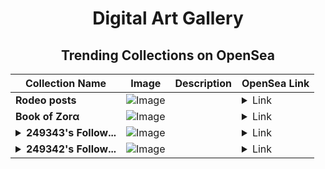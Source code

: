<div align="center">

# Digital Art Gallery

## Trending Collections on OpenSea

| Collection Name                       | Image                                                                                     | Description                       | OpenSea Link                                                                                          |
|---------------------------------------|-------------------------------------------------------------------------------------------|-----------------------------------|--------------------------------------------------------------------------------------------------------|
| **Rodeo posts** | ![Image](https://i.seadn.io/s/raw/files/34bf07b320e0221a15e7bc3939c02ac4.jpg?w=500&auto=format?w=200&auto=format) |  | <details><summary>Link</summary>[Rodeo posts](https://opensea.io/collection/rodeo-posts-2099)</details> |
| **Bооk of Ζоrα** | ![Image](https://i.seadn.io/s/raw/files/3f053a2888bf567dc5b70f9f37729856.webp?w=500&auto=format?w=200&auto=format) |  | <details><summary>Link</summary>[Bооk of Ζоrα](https://opensea.io/collection/book-of-zora-42)</details> |
| **<details><summary>249343's Follow...</summary>249343's Follower</details>** | ![Image](https://i.seadn.io/s/raw/files/19f9f090920392cc3650cbdf4361755b.png?w=500&auto=format?w=200&auto=format) |  | <details><summary>Link</summary>[249343's Follower](https://opensea.io/collection/249343-s-follower)</details> |
| **<details><summary>249342's Follow...</summary>249342's Follower</details>** | ![Image](https://i.seadn.io/s/raw/files/19f9f090920392cc3650cbdf4361755b.png?w=500&auto=format?w=200&auto=format) |  | <details><summary>Link</summary>[249342's Follower](https://opensea.io/collection/249342-s-follower)</details> |

</div>